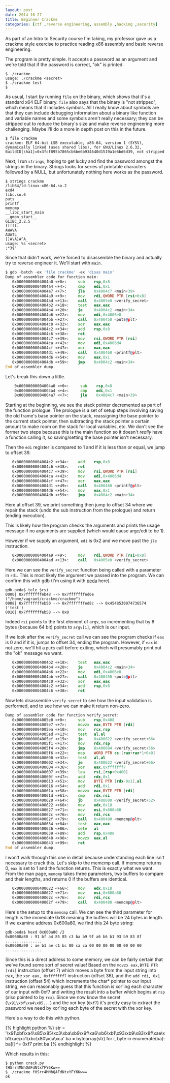 ```yaml
---
layout: post
date: 2014-10-27
title: Beginner Crackme
categories: [ctf ,reverse engineering, assembly ,hacking ,security]
---
```


As part of an Intro to Security course I'm taking, my professor gave us
a crackme style exercise to practice reading x86 assembly and basic
reverse engineering.

The program is pretty simple. It accepts a password as an argument and we're
told that if the password is correct, "ok" is printed.

~~~
$ ./crackme
usage: ./crackme <secret>
$ ./crackme test
$
~~~

As usual, I start by running `file` on the binary, which shows that it's a
standard x64 ELF binary. `file` also says that the binary is "not stripped", which means
that it includes symbols. All I really know about symbols are that they can
include debugging information about a binary like function and variable names
and some symbols aren't really necessary; they can be stripped out to reduce
the binary's size and make reverse engineering more challenging. Maybe I'll
do a more in depth post on this in the future.

~~~
$ file crackme
crackme: ELF 64-bit LSB executable, x86-64, version 1 (SYSV), dynamically linked (uses shared libs), for GNU/Linux 2.6.32, BuildID[sha1]=0x3fcf895b7865cb6be6b934640d1519a1e6bd6d39, not stripped
~~~

Next, I run `strings`, hoping to get lucky and find the password amongst the
strings in the binary. Strings looks for series of printable characters followed
by a NULL, but unfortunately nothing here works as the password.

~~~
$ strings crackme
/lib64/ld-linux-x86-64.so.2
exd4
libc.so.6
puts
printf
memcmp
__libc_start_main
__gmon_start__
GLIBC_2.2.5
fffff.
AWAVA
AUATL
[]A\A]A^A_
usage: %s <secret>
;*3$"
~~~

Since that didn't work, we're forced to disassemble the binary and
actually try to reverse engineer it.
We'll start with `main`.

```asm
$ gdb -batch -ex 'file crackme' -ex 'disas main'
Dump of assembler code for function main:
   0x00000000004004a0 <+0>:     sub    rsp,0x8
   0x00000000004004a4 <+4>:     cmp    edi,0x1
   0x00000000004004a7 <+7>:     jle    0x4004c7 <main+39>
   0x00000000004004a9 <+9>:     mov    rdi,QWORD PTR [rsi+0x8]
   0x00000000004004ad <+13>:    call   0x4005e0 <verify_secret>
   0x00000000004004b2 <+18>:    test   eax,eax
   0x00000000004004b4 <+20>:    je     0x4004c2 <main+34>
   0x00000000004004b6 <+22>:    mov    edi,0x4006e8
   0x00000000004004bb <+27>:    call   0x400450 <puts@plt>
   0x00000000004004c0 <+32>:    xor    eax,eax
   0x00000000004004c2 <+34>:    add    rsp,0x8
   0x00000000004004c6 <+38>:    ret
   0x00000000004004c7 <+39>:    mov    rsi,QWORD PTR [rsi]
   0x00000000004004ca <+42>:    mov    edi,0x4006d4
   0x00000000004004cf <+47>:    xor    eax,eax
   0x00000000004004d1 <+49>:    call   0x400460 <printf@plt>
   0x00000000004004d6 <+54>:    mov    eax,0x1
   0x00000000004004db <+59>:    jmp    0x4004c2 <main+34>
End of assembler dump.
```

Let's break this down a little.


```asm
    0x00000000004004a0 <+0>:     sub    rsp,0x8
    0x00000000004004a4 <+4>:     cmp    edi,0x1
    0x00000000004004a7 <+7>:     jle    0x4004c7 <main+39>
```

Starting at the beginning, we see the stack pointer decremented as part of
the function prologue. The prologue is a set of setup steps involving
saving the old frame's
base pointer on the stack, reassigning the base pointer to the current
stack pointer, then subtracting the stack pointer a certain amount to make room
on the stack
for local variables, etc. We don't see the former two steps because this is
the main function so it doesn't *really* have a function calling it, so saving/setting
the base pointer isn't necessary.

Then the `edi` register is
compared to 1 and if it is less than or equal, we jump to offset 39.

```asm
   0x00000000004004c2 <+34>:    add    rsp,0x8
   0x00000000004004c6 <+38>:    ret
   0x00000000004004c7 <+39>:    mov    rsi,QWORD PTR [rsi]
   0x00000000004004ca <+42>:    mov    edi,0x4006d4
   0x00000000004004cf <+47>:    xor    eax,eax
   0x00000000004004d1 <+49>:    call   0x400460 <printf@plt>
   0x00000000004004d6 <+54>:    mov    eax,0x1
   0x00000000004004db <+59>:    jmp    0x4004c2 <main+34>
```

Here at offset 39, we print something then jump to offset 34 where we repair
the stack (undo the sub instruction from the prologue) and return (ending
execution).

This is likely how the program checks the arguments and prints the usage
message if no arguments are supplied (which would cause argc/edi to be 1).

However if we supply an argument, `edi` is 0x2 and we move past the `jle`
instruction.

```asm
   0x00000000004004a9 <+9>:     mov    rdi,QWORD PTR [rsi+0x8]
   0x00000000004004ad <+13>:    call   0x4005e0 <verify_secret>
```

Here we can see the `verify_secret` function being called with a parameter
in `rdi`. This is most likely the argument we passed into the program. We can
confirm this with gdb (I'm using it with [peda](http://ropshell.com/peda/) here).

~~~
gdb-peda$ tele $rsi
0000| 0x7fffffffeb48 --> 0x7fffffffed6e ("/home/vagrant/crackme/crackme")
0008| 0x7fffffffeb50 --> 0x7fffffffed8c --> 0x4548530074736574 ('test')
0016| 0x7fffffffeb58 --> 0x0
~~~

Indeed `rsi` points to the first element of `argv`, so incrementing that by 8 bytes
(because 64 bit) points to `argv[1]`, which is our input.

If we look after the `verify_secret` call we can see the program checks
if `eax` is 0 and if it is, jumps to offset 34, ending the program. However, if
`eax` is not zero, we'll hit a `puts` call before exiting, which will presumably
print out the "ok" message we want.

```asm
   0x00000000004004b2 <+18>:    test   eax,eax
   0x00000000004004b4 <+20>:    je     0x4004c2 <main+34>
   0x00000000004004b6 <+22>:    mov    edi,0x4006e8
   0x00000000004004bb <+27>:    call   0x400450 <puts@plt>
   0x00000000004004c0 <+32>:    xor    eax,eax
   0x00000000004004c2 <+34>:    add    rsp,0x8
   0x00000000004004c6 <+38>:    ret
```


Now lets disassemble `verify_secret` to see how the input validation is performed,
and to see how we can make it return non-zero.

```asm
Dump of assembler code for function verify_secret:
   0x00000000004005e0 <+0>:     sub    rsp,0x408
   0x00000000004005e7 <+7>:     movzx  eax,BYTE PTR [rdi]
   0x00000000004005ea <+10>:    mov    rcx,rsp
   0x00000000004005ed <+13>:    test   al,al
   0x00000000004005ef <+15>:    je     0x400622 <verify_secret+66>
   0x00000000004005f1 <+17>:    mov    rdx,rsp
   0x00000000004005f4 <+20>:    jmp    0x400604 <verify_secret+36>
   0x00000000004005f6 <+22>:    nop    WORD PTR cs:[rax+rax*1+0x0]
   0x0000000000400600 <+32>:    test   al,al
   0x0000000000400602 <+34>:    je     0x400622 <verify_secret+66>
   0x0000000000400604 <+36>:    xor    eax,0xfffffff7
   0x0000000000400607 <+39>:    lea    rsi,[rsp+0x400]
   0x000000000040060f <+47>:    add    rdx,0x1
   0x0000000000400613 <+51>:    mov    BYTE PTR [rdx-0x1],al
   0x0000000000400616 <+54>:    add    rdi,0x1
   0x000000000040061a <+58>:    movzx  eax,BYTE PTR [rdi]
   0x000000000040061d <+61>:    cmp    rdx,rsi
   0x0000000000400620 <+64>:    jb     0x400600 <verify_secret+32>
   0x0000000000400622 <+66>:    mov    edx,0x18
   0x0000000000400627 <+71>:    mov    esi,0x600a80
   0x000000000040062c <+76>:    mov    rdi,rcx
   0x000000000040062f <+79>:    call   0x400480 <memcmp@plt>
   0x0000000000400634 <+84>:    test   eax,eax
   0x0000000000400636 <+86>:    sete   al
   0x0000000000400639 <+89>:    add    rsp,0x408
   0x0000000000400640 <+96>:    movzx  eax,al
   0x0000000000400643 <+99>:    ret
End of assembler dump.
```

I won't walk through this one in detail because understanding each line
isn't necessary to crack this. Let's skip to
the memcmp call. If memcmp returns 0, `eax` is set to 1 and the function
returns. This is exactly what we want. From the man page, `memcmp` takes three
parameters, two buffers to compare and their lengths, and returns 0 if the
buffers are identical.

```asm
   0x0000000000400622 <+66>:    mov    edx,0x18
   0x0000000000400627 <+71>:    mov    esi,0x600a80
   0x000000000040062c <+76>:    mov    rdi,rcx
   0x000000000040062f <+79>:    call   0x400480 <memcmp@plt>
```

Here's the setup to the `memcmp` call. We can see the third parameter for length
is the immediate 0x18 meaning the buffers will be 24 bytes in length. If we
examine address 0x600a80, we find this 24 byte string:

~~~
gdb-peda$ hexd 0x600a80 /2
0x00600a80 : 91 bf a4 85 85 c3 ba b9 9f a6 b6 b1 93 b9 83 8f   ................
0x00600a90 : ae b1 ae c1 bc 80 ca ca 00 00 00 00 00 00 00 00   ................
~~~

Since this is a direct address to some memory, we can be fairly certain that
we've found some sort of secret value! Based on the `movzx eax,BYTE PTR [rdi]`
instruction (offset 7)
which moves a byte from the input string into eax, the `xor eax, 0xfffffff7`
instruction (offset 36), and
the `add rdi, 0x1` instruction (offset 54) which increments the char*
pointer to our input string, we can reasonably guess
that this function is xor'ing each character of our input with 0xf7 and writing
the result into a buffer which begins at `rsp` (also pointed to by `rcx`). Since
we now know the secret (`\x91\xbf\xa4\x85...`) and the xor key (`0xf7`) it's 
pretty easy to extract the password we need by xor'ing each byte of the secret
with the xor key.

Here's a way to do this with python.

{% highlight python %}
str = '\x91\xbf\xa4\x85\x85\xc3\xba\xb9\x9f\xa6\xb6\xb1\x93\xb9\x83\x8f\xae\xb1\xae\xc1\xbc\x80\xca\xca'
ba = bytearray(str)
for i, byte in enumerate(ba):
    ba[i] ^= 0xf7
print ba
{% endhighlight %}

Which results in this:

~~~
$ python crack.py
fHSrr4MNhQAFdNtxYFY6Kw==
$ ./crackme fHSrr4MNhQAFdNtxYFY6Kw==
ok
~~~


